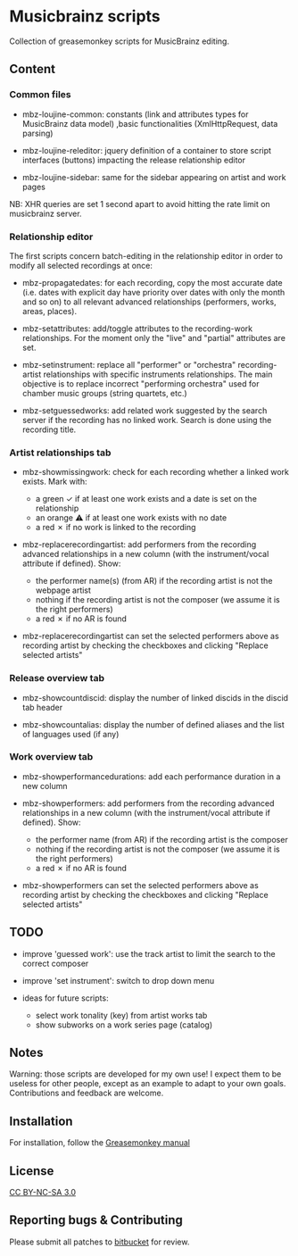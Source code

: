 Musicbrainz scripts
===================

Collection of greasemonkey scripts for MusicBrainz editing.


Content
-------

### Common files

* mbz-loujine-common: constants (link and attributes types for MusicBrainz data
model) ,basic functionalities (XmlHttpRequest, data parsing)

* mbz-loujine-releditor: jquery definition of a container to store script
interfaces (buttons) impacting the release relationship editor

* mbz-loujine-sidebar: same for the sidebar appearing on artist and work pages

NB: XHR queries are set 1 second apart to avoid hitting the rate limit on musicbrainz
server.


### Relationship editor

The first scripts concern batch-editing in the relationship editor in order to
modify all selected recordings at once:

* mbz-propagatedates: for each recording, copy the most accurate date (i.e.
dates with explicit day have priority over dates with only the month and so on)
to all relevant advanced relationships (performers, works, areas, places).

* mbz-setattributes: add/toggle attributes to the recording-work relationships. For
the moment only the "live" and "partial" attributes are set.

* mbz-setinstrument: replace all "performer" or "orchestra" recording-artist
relationships with specific instruments relationships. The main objective is to
replace incorrect "performing orchestra" used for chamber music groups (string
quartets, etc.)

* mbz-setguessedworks: add related work suggested by the search server if the
recording has no linked work. Search is done using the recording title.


### Artist relationships tab

* mbz-showmissingwork: check for each recording whether a linked work exists.
  Mark with:
  - a green ✓ if at least one work exists and a date is set on the
    relationship
  - an orange ⚠ if at least one work exists with no date
  - a red ✗ if no work is linked to the recording

* mbz-replacerecordingartist: add performers from the recording advanced
  relationships in a new column (with the instrument/vocal attribute if defined).
  Show:
  - the performer name(s) (from AR) if the recording artist is not the webpage artist
  - nothing if the recording artist is not the composer (we assume it is the
    right performers)
  - a red ✗ if no AR is found

* mbz-replacerecordingartist can set the selected performers above as recording
artist by checking the checkboxes and clicking "Replace selected artists"


### Release overview tab

* mbz-showcountdiscid: display the number of linked discids in the discid tab
header

* mbz-showcountalias: display the number of defined aliases and the list of
languages used (if any)


### Work overview tab

* mbz-showperformancedurations: add each performance duration in a new column

* mbz-showperformers: add performers from the recording advanced relationships in
  a new column (with the instrument/vocal attribute if defined). Show:
  - the performer name (from AR) if the recording artist is the composer
  - nothing if the recording artist is not the composer (we assume it is the
    right performers)
  - a red ✗ if no AR is found

* mbz-showperformers can set the selected performers above as recording
artist by checking the checkboxes and clicking "Replace selected artists"


TODO
----

* improve 'guessed work': use the track artist to limit the search to the correct
composer

* improve 'set instrument': switch to drop down menu

* ideas for future scripts:

  - select work tonality (key) from artist works tab
  - show subworks on a work series page (catalog)


Notes
-----

Warning: those scripts are developed for my own use! I expect them to be
useless for other people, except as an example to adapt to your own goals.
Contributions and feedback are welcome.


Installation
------------

For installation, follow the [Greasemonkey manual](http://wiki.greasespot.net/Greasemonkey_Manual:Installing_Scripts)


License
-------

[CC BY-NC-SA 3.0](https://creativecommons.org/licenses/by-nc-sa/3.0/)


Reporting bugs & Contributing
-----------------------------

Please submit all patches to [bitbucket](https://bitbucket.org/loujine/musicbrainz-scripts/pull-request) for review.

